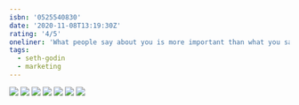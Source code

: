 ```yaml
---
isbn: '0525540830'
date: '2020-11-08T13:19:30Z'
rating: '4/5'
oneliner: 'What people say about you is more important than what you say.'
tags:
  - seth-godin
  - marketing
---
```


![](/images/books/this-is-marketing/this-is-marketing-2.jpg)
![](/images/books/this-is-marketing/this-is-marketing-3.jpg)
![](/images/books/this-is-marketing/this-is-marketing-4.jpg)
![](/images/books/this-is-marketing/this-is-marketing-5.jpg)
![](/images/books/this-is-marketing/this-is-marketing-6.jpg)
![](/images/books/this-is-marketing/this-is-marketing-7.jpg)
![](/images/books/this-is-marketing/this-is-marketing-8.jpg)
